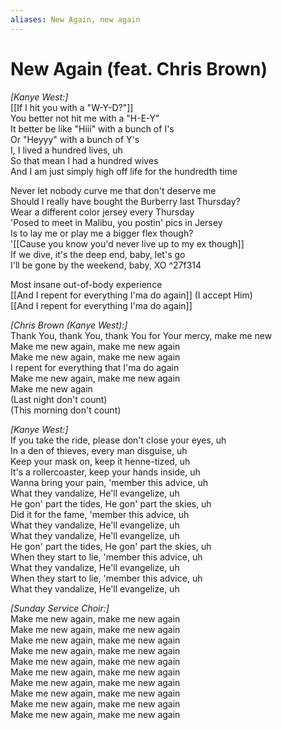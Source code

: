 ```yaml
---
aliases: New Again, new again
---
```


# New Again (feat. Chris Brown)

_[Kanye West:]_  
[[If I hit you with a "W-Y-D?"]]  
You better not hit me with a "H-E-Y"  
It better be like "Hiii" with a bunch of I's  
Or "Heyyy" with a bunch of Y's  
I, I lived a hundred lives, uh  
So that mean I had a hundred wives  
And I am just simply high off life for the hundredth time  

Never let nobody curve me that don't deserve me  
Should I really have bought the Burberry last Thursday?  
Wear a different color jersey every Thursday  
'Posed to meet in Malibu, you postin' pics in Jersey  
Is to lay me or play me a bigger flex though?  
'[[Cause you know you'd never live up to my ex though]]  
If we dive, it's the deep end, baby, let's go  
I'll be gone by the weekend, baby, XO   ^27f314

Most insane out-of-body experience  
[[And I repent for everything I'ma do again]] (I accept Him)  
[[And I repent for everything I'ma do again]]  

_[Chris Brown (Kanye West):]_  
Thank You, thank You, thank You for Your mercy, make me new  
Make me new again, make me new again  
Make me new again, make me new again  
I repent for everything that I'ma do again  
Make me new again, make me new again  
Make me new again  
(Last night don't count)  
(This morning don't count)  

_[Kanye West:]_  
If you take the ride, please don't close your eyes, uh  
In a den of thieves, every man disguise, uh  
Keep your mask on, keep it henne-tized, uh  
It's a rollercoaster, keep your hands inside, uh  
Wanna bring your pain, 'member this advice, uh  
What they vandalize, He'll evangelize, uh  
He gon' part the tides, He gon' part the skies, uh  
Did it for the fame, 'member this advice, uh  
What they vandalize, He'll evangelize, uh  
What they vandalize, He'll evangelize, uh  
He gon' part the tides, He gon' part the skies, uh  
When they start to lie, 'member this advice, uh  
What they vandalize, He'll evangelize, uh  
When they start to lie, 'member this advice, uh  
What they vandalize, He'll evangelize, uh  

_[Sunday Service Choir:]_  
Make me new again, make me new again  
Make me new again, make me new again  
Make me new again, make me new again  
Make me new again, make me new again  
Make me new again, make me new again  
Make me new again, make me new again  
Make me new again, make me new again  
Make me new again, make me new again  
Make me new again, make me new again  
Make me new again, make me new again
